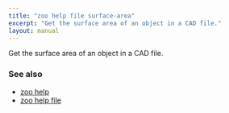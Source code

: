 ```yaml
---
title: "zoo help file surface-area"
excerpt: "Get the surface area of an object in a CAD file."
layout: manual
---
```


Get the surface area of an object in a CAD file.

### See also

* [zoo help](./zoo_help)
* [zoo help file](./zoo_help_file)